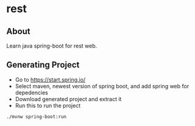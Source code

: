 # rest

## About

Learn java spring-boot for rest web.

## Generating Project

- Go to https://start.spring.io/
- Select maven, newest version of spring boot, and add spring web for depedencies
- Download generated project and extract it
- Run this to run the project

```sh
./mvnw spring-boot:run
```
